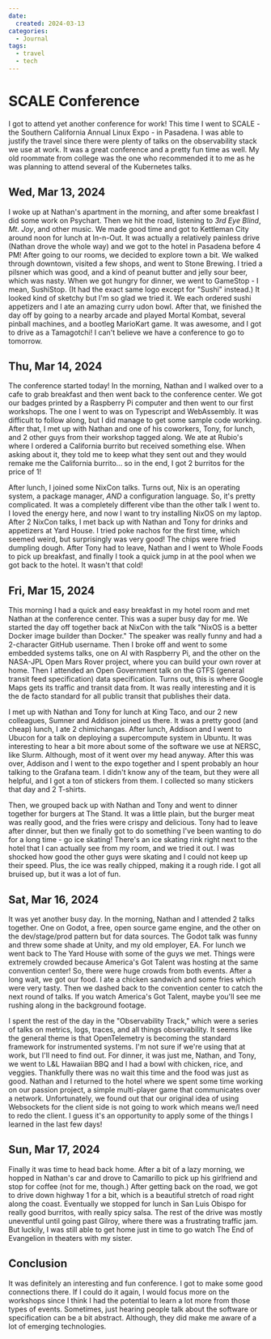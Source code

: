 ```yaml
---
date:
  created: 2024-03-13
categories:
  - Journal
tags:
  - travel
  - tech
---
```

# SCALE Conference

I got to attend yet another conference for work! This time I went to SCALE - the Southern California Annual Linux Expo - in Pasadena. I was able to justify the travel since there were plenty of talks on the observability stack we use at work. It was a great conference and a pretty fun time as well. My old roommate from college was the one who recommended it to me as he was planning to attend several of the Kubernetes talks.

<!-- more -->

## Wed, Mar 13, 2024

I woke up at Nathan's apartment in the morning, and after some breakfast I did some work on Psychart. Then we hit the road, listening to *3rd Eye Blind*, *Mt. Joy*, and other music. We made good time and got to Kettleman City around noon for lunch at In-n-Out. It was actually a relatively painless drive (Nathan drove the whole way) and we got to the hotel in Pasadena before 4 PM! After going to our rooms, we decided to explore town a bit. We walked through downtown, visited a few shops, and went to Stone Brewing. I tried a pilsner which was good, and a kind of peanut butter and jelly sour beer, which was nasty. When we got hungry for dinner, we went to GameStop - I mean, SushiStop. (It had the exact same logo except for "Sushi" instead.) It looked kind of sketchy but I'm so glad we tried it. We each ordered sushi appetizers and I ate an amazing curry udon bowl. After that, we finished the day off by going to a nearby arcade and played Mortal Kombat, several pinball machines, and a bootleg MarioKart game. It was awesome, and I got to drive as a Tamagotchi! I can't believe we have a conference to go to tomorrow.

## Thu, Mar 14, 2024

The conference started today! In the morning, Nathan and I walked over to a cafe to grab breakfast and then went back to the conference center. We got our badges printed by a Raspberry Pi computer and then went to our first workshops. The one I went to was on Typescript and WebAssembly. It was difficult to follow along, but I did manage to get some sample code working. After that, I met up with Nathan and one of his coworkers, Tony, for lunch, and 2 other guys from their workshop tagged along. We ate at Rubio's where I ordered a California burrito but received something else. When asking about it, they told me to keep what they sent out and they would remake me the California burrito... so in the end, I got 2 burritos for the price of 1!

After lunch, I joined some NixCon talks. Turns out, Nix is an operating system, a package manager, *AND* a configuration language. So, it's pretty complicated. It was a completely different vibe than the other talk I went to. I loved the energy here, and now I want to try installing NixOS on my laptop. After 2 NixCon talks, I met back up with Nathan and Tony for drinks and appetizers at Yard House. I tried poke nachos for the first time, which seemed weird, but surprisingly was very good! The chips were fried dumpling dough. After Tony had to leave, Nathan and I went to Whole Foods to pick up breakfast, and finally I took a quick jump in at the pool when we got back to the hotel. It wasn't that cold!

## Fri, Mar 15, 2024

This morning I had a quick and easy breakfast in my hotel room and met Nathan at the conference center. This was a super busy day for me. We started the day off together back at NixCon with the talk "NixOS is a better Docker image builder than Docker." The speaker was really funny and had a 2-character GitHub username. Then I broke off and went to some embedded systems talks, one on AI with Raspberry Pi, and the other on the NASA-JPL Open Mars Rover project, where you can build your own rover at home. Then I attended an Open Government talk on the GTFS (general transit feed specification) data specification. Turns out, this is where Google Maps gets its traffic and transit data from. It was really interesting and it is the de facto standard for all public transit that publishes their data.

I met up with Nathan and Tony for lunch at King Taco, and our 2 new colleagues, Sumner and Addison joined us there. It was a pretty good (and cheap) lunch, I ate 2 chimichangas. After lunch, Addison and I went to Ubucon for a talk on deploying a supercompute system in Ubuntu. It was interesting to hear a bit more about some of the software we use at NERSC, like Slurm. Although, most of it went over my head anyway. After this was over, Addison and I went to the expo together and I spent probably an hour talking to the Grafana team. I didn't know any of the team, but they were all helpful, and I got a ton of stickers from them. I collected so many stickers that day and 2 T-shirts.

Then, we grouped back up with Nathan and Tony and went to dinner together for burgers at The Stand. It was a little plain, but the burger meat was really good, and the fries were crispy and delicious. Tony had to leave after dinner, but then we finally got to do something I've been wanting to do for a long time - go ice skating! There's an ice skating rink right next to the hotel that I can actually see from my room, and we tried it out. I was shocked how good the other guys were skating and I could not keep up their speed. Plus, the ice was really chipped, making it a rough ride. I got all bruised up, but it was a lot of fun.

## Sat, Mar 16, 2024

It was yet another busy day. In the morning, Nathan and I attended 2 talks together. One on Godot, a free, open source game engine, and the other on the dev/stage/prod pattern but for data sources. The Godot talk was funny and threw some shade at Unity, and my old employer, EA. For lunch we went back to The Yard House with some of the guys we met. Things were extremely crowded because America's Got Talent was hosting at the same convention center! So, there were huge crowds from both events. After a long wait, we got our food. I ate a chicken sandwich and some fries which were very tasty. Then we dashed back to the convention center to catch the next round of talks. If you watch America's Got Talent, maybe you'll see me rushing along in the background footage.

I spent the rest of the day in the "Observability Track," which were a series of talks on metrics, logs, traces, and all things observability. It seems like the general theme is that OpenTelemetry is becoming the standard framework for instrumented systems. I'm not sure if we're using that at work, but I'll need to find out. For dinner, it was just me, Nathan, and Tony, we went to L&L Hawaiian BBQ and I had a bowl with chicken, rice, and veggies. Thankfully there was no wait this time and the food was just as good. Nathan and I returned to the hotel where we spent some time working on our passion project, a simple multi-player game that communicates over a network. Unfortunately, we found out that our original idea of using Websockets for the client side is not going to work which means we/I need to redo the client. I guess it's an opportunity to apply some of the things I learned in the last few days!

## Sun, Mar 17, 2024

Finally it was time to head back home. After a bit of a lazy morning, we hopped in Nathan's car and drove to Camarillo to pick up his girlfriend and stop for coffee (not for me, though.) After getting back on the road, we got to drive down highway 1 for a bit, which is a beautiful stretch of road right along the coast. Eventually we stopped for lunch in San Luis Obispo for really good burritos, with really spicy salsa. The rest of the drive was mostly uneventful until going past Gilroy, where there was a frustrating traffic jam. But luckily, I was still able to get home just in time to go watch The End of Evangelion in theaters with my sister.

## Conclusion

It was definitely an interesting and fun conference. I got to make some good connections there. If I could do it again, I would focus more on the workshops since I think I had the potential to learn a lot more from those types of events. Sometimes, just hearing people talk about the software or specification can be a bit abstract. Although, they did make me aware of a lot of emerging technologies.